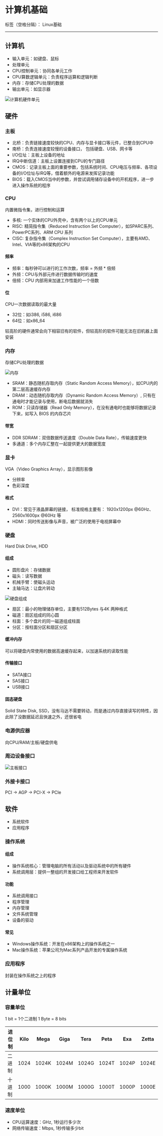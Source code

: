 # 计算机基础

标签（空格分隔）： Linux基础

---

## 计算机

* 输入单元：如键盘、鼠标
* 处理单元
 * CPU控制单元：协同各单元工作
 * CPU算数逻辑单元：负责程序运算和逻辑判断
 * 内存：存储CPU处理的数据
* 输出单元：如显示器

![计算机硬件单元](https://raw.githubusercontent.com/wchaochao/images/master/gitbook-linux-base/computer.gif)

## 硬件

### 主板

* 北桥：负责链接速度较快的CPU、内存与显卡接口等元件，已整合到CPU中
* 南桥：负责连接速度较慢的设备接口， 包括硬盘、USB、网卡等
* I/O位址：主板上设备的地址
* IRQ中断信道：主板上设置连接到CPU的专门路径
* CMOS：记录主板上面的重要参数，包括系统时间、CPU电压与频率、各项设备的I/O位址与IRQ等，借着额外的电源来发挥记录功能
* BIOS：载入CMOS当中的参数，并尝试调用储存设备中的开机程序，进一步进入操作系统的程序

### CPU

内置微指令集，进行控制和运算

* 多核: 一个实体的CPU外壳中，含有两个以上的CPU单元
* RISC: 精简指令集（Reduced Instruction Set Computer），如SPARC系列、PowerPC系列、ARM CPU 系列
* CISC: 复杂指令集（Complex Instruction Set Computer），主要有AMD、Intel、VIA等的x86架构的CPU

#### 频率

* 频率：每秒钟可以进行的工作次数，频率 = 外频 * 倍频
* 外频：CPU与外部元件进行数据传输时的速度
* 倍频：CPU 内部用来加速工作性能的一个倍数

#### 位

CPU一次数据读取的最大量

* 32位：如i386, i586, i686
* 64位：如x86_64

较高阶的硬件通常会向下相容旧有的软件，但较高阶的软件可能无法在旧机器上面安装

### 内存

存储CPU处理的数据

![内存](https://raw.githubusercontent.com/wchaochao/images/master/gitbook-linux-base/memory.gif)

* SRAM：静态随机存取内存（Static Random Access Memory），如CPU内的第二层高速缓存内存
* DRAM：动态随机存取内存（Dynamic Random Access Memory）, 只有在通电时才能记录与使用，断电后数据就消失
* ROM：只读存储器（Read Only Memory），在没有通电时也能够将数据记录下来，如写入 BIOS 的内存芯片

#### 带宽

* DDR SDRAM：双倍数据传送速度（Double Data Rate），传输速度更快
* 多通道：多个内存汇整在一起提供更大的数据宽度

### 显卡

VGA（Video Graphics Array），显示图形影像

* 分辨率
* 色彩深度

#### 格式

* DVI：常见于液晶屏幕的链接， 标准规格主要有： 1920x1200px @60Hz、 2560x1600px @60Hz 等
* HDMI：同时传送影像与声音，被广泛的使用于电视屏幕中

### 硬盘

Hard Disk Drive, HDD

#### 组成

* 圆形盘片：存储数据
* 磁头：读写数据
* 机械手臂：使磁头运动
* 主轴马达：让盘片转动

![硬盘组成](https://raw.githubusercontent.com/wchaochao/images/master/gitbook-linux-base/disk.jpg)

* 扇区：最小的物理储存单位，主要有512Bytes 与4K 两种格式
* 磁道：扇区组成的同心圆
* 柱面：多个盘片的同一磁道组成柱面
* 分区：按柱面分区和扇区分区

#### 缓冲内存

可以将硬盘内常使用的数据高速缓存起来，以加速系统的读取性能

#### 传输接口

* SATA接口
* SAS接口
* USB接口

#### 固态硬盘

Solid State Disk, SSD，没有马达不需要转动，而是通过内存直接读写的特性，因此除了没数据延迟且快速之外，还很省电

### 电源供应器

向CPU/RAM/主板/硬盘供电

### 周边设备接口

![主板接口](https://raw.githubusercontent.com/wchaochao/images/master/gitbook-linux-base/device.jpg)

### 外接卡接口

PCI -> AGP -> PCI-X -> PCIe

## 软件

* 系统软件
* 应用程序

### 操作系统

#### 组成

* 操作系统核心：管理电脑的所有活动以及驱动系统中的所有硬件
* 系统调用层：提供一整组的开发接口给工程师来开发软件

#### 功能

* 系统调用接口
* 程序管理
* 内存管理
* 文件系统管理
* 设备的驱动

#### 常见

* Windows操作系统：开发在x86架构上的操作系统之一
* Mac操作系统：苹果公司为Mac系列产品开发的专属操作系统

### 应用程序

封装在操作系统之上的程序

## 计量单位

### 容量单位

1 bit = 1个二进制
1 Byte = 8 bits

| 进位制 | Kilo | Mega | Giga | Tera | Peta | Exa | Zetta |
| --- | --- | --- | --- | --- | --- | --- | --- |
| 二进制 | 1024 | 1024K | 1024M | 1024G | 1024T | 1024P | 1024E |
| 十进制 | 1000 | 1000K | 1000M | 1000G | 1000T | 1000P | 1000E |

### 速度单位

* CPU运算速度：GHz, 1秒运行多少次
* 网络传输速度：Mbps, 1秒传输多少bit
